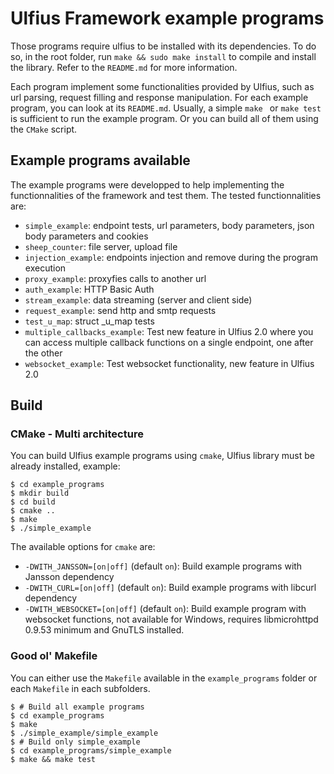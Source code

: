 # Ulfius Framework example programs

Those programs require ulfius to be installed with its dependencies. To do so, in the root folder, run `make && sudo make install` to compile and install the library. Refer to the `README.md` for more information.

Each program implement some functionalities provided by Ulfius, such as url parsing, request filling and response manipulation. For each example program, you can look at its `README.md`. Usually, a simple `make ` or `make test` is sufficient to run the example program. Or you can build all of them using the `CMake` script.

## Example programs available

The example programs were developped to help implementing the functionnalities of the framework and test them. The tested functionnalities are:

- `simple_example`: endpoint tests, url parameters, body parameters, json body parameters and cookies
- `sheep_counter`: file server, upload file
- `injection_example`: endpoints injection and remove during the program execution
- `proxy_example`: proxyfies calls to another url
- `auth_example`: HTTP Basic Auth
- `stream_example`: data streaming (server and client side)
- `request_example`: send http and smtp requests
- `test_u_map`: struct _u_map tests
- `multiple_callbacks_example`: Test new feature in Ulfius 2.0 where you can access multiple callback functions on a single endpoint, one after the other
- `websocket_example`: Test websocket functionality, new feature in Ulfius 2.0

## Build

### CMake - Multi architecture

You can build Ulfius example programs using `cmake`, Ulfius library must be already installed, example:

```shell
$ cd example_programs
$ mkdir build
$ cd build
$ cmake ..
$ make
$ ./simple_example
```

The available options for `cmake` are:
- `-DWITH_JANSSON=[on|off]` (default `on`): Build example programs with Jansson dependency
- `-DWITH_CURL=[on|off]` (default `on`): Build example programs with libcurl dependency
- `-DWITH_WEBSOCKET=[on|off]` (default `on`): Build example program with websocket functions, not available for Windows, requires libmicrohttpd 0.9.53 minimum and GnuTLS installed.

### Good ol' Makefile

You can either use the `Makefile` available in the `example_programs` folder or each `Makefile` in each subfolders.

```shell
$ # Build all example programs
$ cd example_programs
$ make
$ ./simple_example/simple_example
$ # Build only simple_example
$ cd example_programs/simple_example
$ make && make test
```

